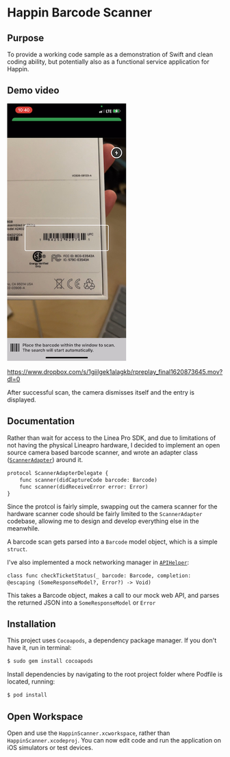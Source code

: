# Happin Barcode Scanner
## Purpose
To provide a working code sample as a demonstration of Swift and clean coding ability, but potentially also as a functional service application for Happin.

## Demo video
![screenshot](screenshot.jpg "screenshot")

https://www.dropbox.com/s/1giilgek1alagkb/rpreplay_final1620873645.mov?dl=0

After successful scan, the camera dismisses itself and the entry is displayed.

## Documentation
Rather than wait for access to the Linea Pro SDK, and due to limitations of not having the physical Lineapro hardware, I decided to implement an open source camera based barcode scanner, and wrote an adapter class ([```ScannerAdapter```](https://github.com/coryl/happinscanner/blob/main/HappinScanner/Core/ScannerAdapter.swift)) around it.

```
protocol ScannerAdapterDelegate {
    func scanner(didCaptureCode barcode: Barcode)
    func scanner(didReceiveError error: Error)
}
```

Since the protcol is fairly simple, swapping out the camera scanner for the hardware scanner code should be fairly limited to the ```ScannerAdapter``` codebase, allowing me to design and develop everything else in the meanwhile.

A barcode scan gets parsed into a ```Barcode``` model object, which is a simple ```struct```.

I've also implemented a mock networking manager in [```APIHelper```](https://github.com/coryl/happinscanner/blob/main/HappinScanner/Core/APIHelper.swift):
```
class func checkTicketStatus(_ barcode: Barcode, completion:  @escaping (SomeResponseModel?, Error?) -> Void)
```
This takes a Barcode object, makes a call to our mock web API, and parses the returned JSON into a ```SomeResponseModel``` or ```Error```

## Installation

This project uses  ```Cocoapods```, a dependency package manager. If you don't have it, run in terminal:

```bash
$ sudo gem install cocoapods
```

Install dependencies by navigating to the root project folder where Podfile is located, running:
```bash
$ pod install
```

## Open Workspace
Open and use the ```HappinScanner.xcworkspace```, rather than ```HappinScanner.xcodeproj```. You can now edit code and run the application on iOS simulators or test devices.
